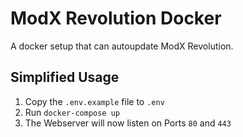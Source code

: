 # ModX Revolution Docker
A docker setup that can autoupdate ModX Revolution.

## Simplified Usage
1. Copy the `.env.example` file to `.env`
2. Run `docker-compose up`
3. The Webserver will now listen on Ports `80` and `443`